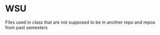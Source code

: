 # WSU
Files used in class that are not supposed to be in another repo and repos from past semesters
